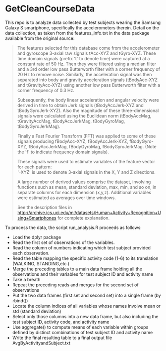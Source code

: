 # GetCleanCourseData

This repo is to analyze data collected by test subjects wearing the Samsung Galaxy S smartphone, specifically the accelerometers therein.  Detail on the data collection, as taken from the features_info.txt in the data package available from the original source:

> The features selected for this database come from the accelerometer and gyroscope 3-axial raw signals tAcc-XYZ and tGyro-XYZ. These time domain signals (prefix 't' to denote time) were captured at a constant rate of 50 Hz. Then they were filtered using a median filter and a 3rd order low pass Butterworth filter with a corner frequency of 20 Hz to remove noise. Similarly, the acceleration signal was then separated into body and gravity acceleration signals (tBodyAcc-XYZ and tGravityAcc-XYZ) using another low pass Butterworth filter with a corner frequency of 0.3 Hz.   
>
>
> Subsequently, the body linear acceleration and angular velocity were derived in time to obtain Jerk signals (tBodyAccJerk-XYZ and tBodyGyroJerk-XYZ). Also the magnitude of these three-dimensional signals were calculated using the Euclidean norm (tBodyAccMag, tGravityAccMag, tBodyAccJerkMag, tBodyGyroMag, tBodyGyroJerkMag).   
>
>
> Finally a Fast Fourier Transform (FFT) was applied to some of these signals producing fBodyAcc-XYZ, fBodyAccJerk-XYZ, fBodyGyro-XYZ, fBodyAccJerkMag, fBodyGyroMag, fBodyGyroJerkMag. (Note the 'f' to indicate frequency domain signals).   
> 
>
> These signals were used to estimate variables of the feature vector for each pattern:  
> '-XYZ' is used to denote 3-axial signals in the X, Y and Z directions.  
>
>
> A large number of derived values comprise the dataset, involving functions such as mean, standard deviation, max, min, and so on, in separate columns for each dimension (x,y,z).  Additional variables were estimated as averages over time windows.  
> 
> 
> See the description files in http://archive.ics.uci.edu/ml/datasets/Human+Activity+Recognition+Using+Smartphones for complete explanation.

To process the data, the script run_analysis.R proceeds as follows:
* Load the dplyr package
* Read the first set of observations of the variables.
* Read the column of numbers indicating which test subject provided each observation.
* Read the table mapping the specific activity code (1-6) to its translation (WALKING, STANDING,etc.)
* Merge the preceding tables to a main data frame holding all the observations and their variables for test subject ID and activity name
* Take a breath
* Repeat the preceding reads and merges for the second set of observations
* Put the two data frames (first set and second set) into a single frame (by rbind())
* Locate the column indices of all variables whose names involve mean or std (standard deviation)
* Select only those columns into a new data frame, but also including the test subject ID, activity code, and activity name
* Use aggregate() to compute means of each variable within groups defined by distinct combinations of test subject ID and activity name
* Write the final resulting table to a final output file AvgByActivityandSubject.txt
